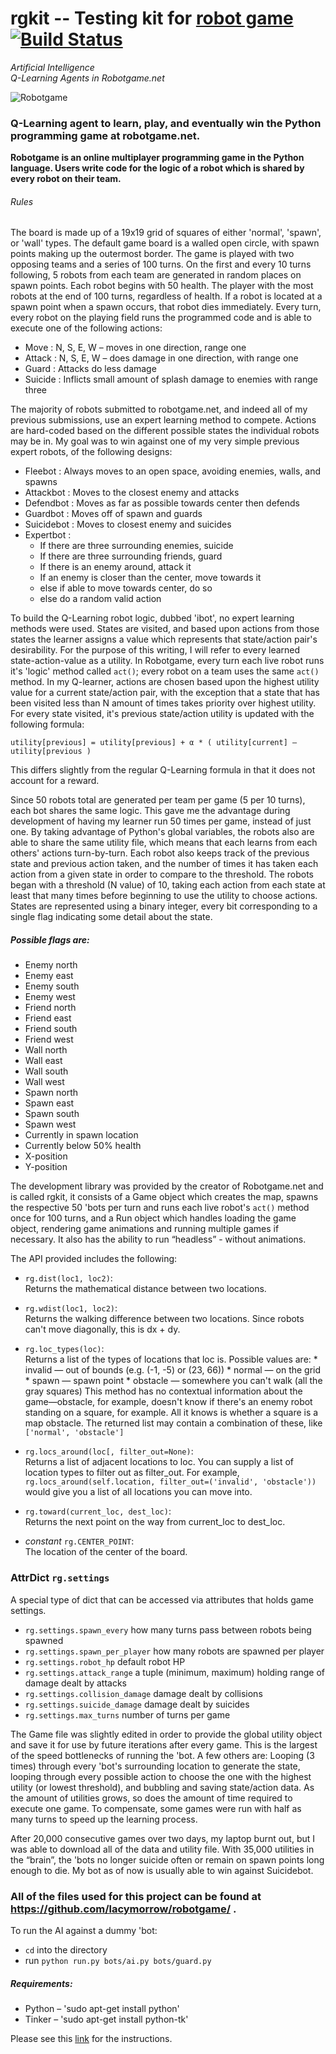 # rgkit -- Testing kit for [robot game](http://robotgame.net) [![Build Status](https://travis-ci.org/brandonhsiao/rgkit.png?branch=master)](https://travis-ci.org/brandonhsiao/rgkit) #

_Artificial Intelligence_  
_Q-Learning Agents in Robotgame.net_

![Robotgame](http://lacymorrow.com/images/github/robotgame.gif)

### Q-Learning agent to learn, play, and eventually win the Python programming game at robotgame.net.

**Robotgame is an online multiplayer programming game in the Python language. Users write code for the logic of a robot which is shared by every robot on their team.** 

###### Rules
The board is made up of a 19x19 grid of squares of either 'normal', 'spawn', or 'wall' types. The default game board is a walled open circle, with spawn points making up the outermost border. The game is played with two opposing teams and a series of 100 turns. On the first and every 10 turns following, 5 robots from each team are generated in random places on spawn points. Each robot begins with 50 health. The player with the most robots at the end of 100 turns, regardless of health. If a robot is located at a spawn point when a spawn occurs, that robot dies immediately. Every turn, every robot on the playing field runs the programmed code and is able to execute one of the following actions:

* Move : N, S, E, W – moves in one direction, range one
* Attack : N, S, E, W – does damage in one direction, with range one
* Guard : Attacks do less damage
* Suicide : Inflicts small amount of splash damage to enemies with range three

The majority of robots submitted to robotgame.net, and indeed all of my previous submissions, use an expert learning method to compete. Actions are hard-coded based on the different possible states the individual robots may be in. My goal was to win against one of my very simple previous expert robots, of the following designs:


* Fleebot : Always moves to an open space, avoiding enemies, walls, and spawns
* Attackbot : Moves to the closest enemy and attacks
* Defendbot : Moves as far as possible towards center then defends
* Guardbot : Moves off of spawn and guards
* Suicidebot : Moves to closest enemy and suicides
* Expertbot :
    * If there are three surrounding enemies, suicide
    * If there are three surrounding friends, guard
    * If there is an enemy around, attack it
    * If an enemy is closer than the center, move towards it
    * else if able to move towards center, do so
    * else do a random valid action

To build the Q-Learning robot logic, dubbed 'ibot', no expert learning methods were used. States are visited, and based upon actions from those states the learner assigns a value which represents that state/action pair's desirability. For the purpose of this writing, I will refer to every learned state-action-value as a utility. In Robotgame, every turn each live robot runs it's 'logic' method called `act()`; every robot on a team uses the same `act()` method. In my Q-learner, actions are chosen based upon the highest utility value for a current state/action pair, with the exception that a state that has been visited less than N amount of times takes priority over highest utility. For every state visited, it's previous state/action utility is updated with the following formula:

    utility[previous] = utility[previous] + α * ( utility[current] – utility[previous )

This differs slightly from the regular Q-Learning formula in that it does not account for a reward.

Since 50 robots total are generated per team per game (5 per 10 turns), each bot shares the same logic. This gave me the advantage during development of having my learner run 50 times per game, instead of just one. By taking advantage of Python's global variables, the robots also are able to share the same utility file, which means that each learns from each others' actions turn-by-turn. Each robot also keeps track of the previous state and previous action taken, and the number of times it has taken each action from a given state in order to compare to the threshold. The robots began with a threshold (N value) of 10, taking each action from each state at least that many times before beginning to use the utility to choose actions. States are represented using a binary integer, every bit corresponding to a single flag indicating some detail about the state. 

##### Possible flags are:

* Enemy north
* Enemy east
* Enemy south
* Enemy west
* Friend north
* Friend east
* Friend south
* Friend west
* Wall north
* Wall east
* Wall south
* Wall west
* Spawn north
* Spawn east
* Spawn south
* Spawn west
* Currently in spawn location
* Currently below 50% health
* X-position
* Y-position

The development library was provided by the creator of Robotgame.net and is called rgkit, it consists of a Game object which creates the map, spawns the respective 50 'bots per turn and runs each live robot's `act()` method once for 100 turns, and a Run object which handles loading the game object, rendering game animations and running multiple games if necessary. It also has the ability to run “headless” - without animations. 

The API provided includes the following:
* `rg.dist(loc1, loc2)`:   
  Returns the mathematical distance between two locations.

* `rg.wdist(loc1, loc2)`:  
  Returns the walking difference between two locations. Since robots can't move diagonally, this is dx + dy.
* `rg.loc_types(loc)`:  
  Returns a list of the types of locations that loc is. Possible values are: 
        * invalid — out of bounds (e.g. (-1, -5) or (23, 66))
        * normal — on the grid
        * spawn — spawn point
        * obstacle — somewhere you can't walk (all the gray squares)
  This method has no contextual information about the game—obstacle, for example, doesn't know if there's an enemy robot standing on a square, for example. All it knows is whether a square is a map obstacle. The returned list may contain a combination of these, like `['normal', 'obstacle']`

* `rg.locs_around(loc[, filter_out=None)`:  
  Returns a list of adjacent locations to loc. You can supply a list of location types to filter out as filter_out. For example, `rg.locs_around(self.location, filter_out=('invalid', 'obstacle'))` would give you a list of all locations you can move into.

* `rg.toward(current_loc, dest_loc)`:  
  Returns the next point on the way from current_loc to dest_loc.

* _constant_ `rg.CENTER_POINT`:  
  The location of the center of the board.

### AttrDict `rg.settings`
A special type of dict that can be accessed via attributes that holds game settings.

* `rg.settings.spawn_every`
  how many turns pass between robots being spawned
* `rg.settings.spawn_per_player`
  how many robots are spawned per player
* `rg.settings.robot_hp`
  default robot HP
* `rg.settings.attack_range`
  a tuple (minimum, maximum) holding range of damage dealt by attacks
* `rg.settings.collision_damage`
  damage dealt by collisions
* `rg.settings.suicide_damage`
  damage dealt by suicides
* `rg.settings.max_turns`
  number of turns per game

The Game file was slightly edited in order to provide the global utility object and save it for use by future iterations after every game. This is the largest of the speed bottlenecks of running the 'bot. A few others are: Looping (3 times) through every 'bot's surrounding location to generate the state, looping through every possible action to choose the one with the highest utility (or lowest threshold), and bubbling and saving state/action data. As the amount of utilities grows, so does the amount of time required to execute one game. To compensate, some games were run with half as many turns to speed up the learning process.

After 20,000 consecutive games over two days, my laptop burnt out, but I was able to download all of the data and utility file. With 35,000 utilities in the “brain”, the 'bots no longer suicide often or remain on spawn points long enough to die. My bot as of now is usually able to win against Suicidebot.

### All of the files used for this project can be found at https://github.com/lacymorrow/robotgame/  .
To run the AI against a dummy 'bot:
* `cd` into the directory
* run `python run.py bots/ai.py bots/guard.py`

##### Requirements: 
* Python – 'sudo apt-get install python'
* Tinker – 'sudo apt-get install python-tk'

Please see this [link](http://robotgame.net/kit) for the instructions.
